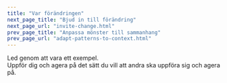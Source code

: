 ```yaml
---
title: "Var förändringen"
next_page_title: "Bjud in till förändring"
next_page_url: "invite-change.html"
prev_page_title: "Anpassa mönster till sammanhang"
prev_page_url: "adapt-patterns-to-context.html"
---
```



<div class="card summary"><div class="card-body">Led genom att vara ett exempel.
</div></div>
Uppför dig och agera på det sätt du vill att andra ska uppföra sig och agera på.